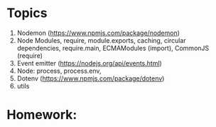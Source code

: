 # Topics

1. Nodemon (https://www.npmjs.com/package/nodemon)
2. Node Modules, require, module.exports, caching, circular dependencies, require.main, ECMAModules (import), CommonJS (require)
3. Event emitter (https://nodejs.org/api/events.html)
4. Node: process, process.env,
3. Dotenv (https://www.npmjs.com/package/dotenv)
4. utils

# Homework:
